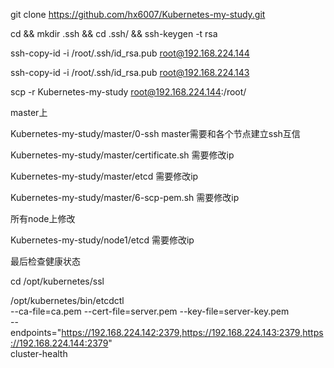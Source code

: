 git clone https://github.com/hx6007/Kubernetes-my-study.git 

cd && mkdir .ssh && cd .ssh/ && ssh-keygen -t rsa

ssh-copy-id -i /root/.ssh/id_rsa.pub root@192.168.224.144

ssh-copy-id -i /root/.ssh/id_rsa.pub root@192.168.224.143

scp -r Kubernetes-my-study root@192.168.224.144:/root/


master上

Kubernetes-my-study/master/0-ssh master需要和各个节点建立ssh互信

Kubernetes-my-study/master/certificate.sh 需要修改ip

Kubernetes-my-study/master/etcd 需要修改ip

Kubernetes-my-study/master/6-scp-pem.sh 需要修改ip



所有node上修改

Kubernetes-my-study/node1/etcd 需要修改ip


最后检查健康状态

cd /opt/kubernetes/ssl

/opt/kubernetes/bin/etcdctl \
--ca-file=ca.pem --cert-file=server.pem --key-file=server-key.pem \
--endpoints="https://192.168.224.142:2379,https://192.168.224.143:2379,https://192.168.224.144:2379" \
cluster-health



















